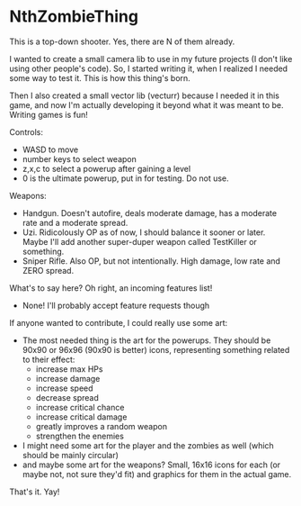 # NthZombieThing
This is a top-down shooter. Yes, there are N of them already.

I wanted to create a small camera lib to use in my future projects (I don't like using other people's code).
So, I started writing it, when I realized I needed some way to test it. This is how this thing's born.

Then I also created a small vector lib (vecturr) because I needed it in this game, and now I'm actually developing it beyond what it was meant to be. Writing games is fun!

Controls:
* WASD to move
* number keys to select weapon
* z,x,c to select a powerup after gaining a level
* 0 is the ultimate powerup, put in for testing. Do not use.

Weapons:
* Handgun. Doesn't autofire, deals moderate damage, has a moderate rate and a moderate spread.
* Uzi. Ridicolously OP as of now, I should balance it sooner or later. Maybe I'll add another super-duper weapon called TestKiller or something.
* Sniper Rifle. Also OP, but not intentionally. High damage, low rate and ZERO spread.

What's to say here? Oh right, an incoming features list!
* None! I'll probably accept feature requests though

If anyone wanted to contribute, I could really use some art:
* The most needed thing is the art for the powerups. They should be 90x90 or 96x96 (90x90 is better) icons, representing something related to their effect:
  * increase max HPs
  * increase damage
  * increase speed
  * decrease spread
  * increase critical chance
  * increase critical damage
  * greatly improves a random weapon
  * strengthen the enemies
* I might need some art for the player and the zombies as well (which should be mainly circular)
* and maybe some art for the weapons? Small, 16x16 icons for each (or maybe not, not sure they'd fit) and graphics for them in the actual game.

That's it. Yay!
